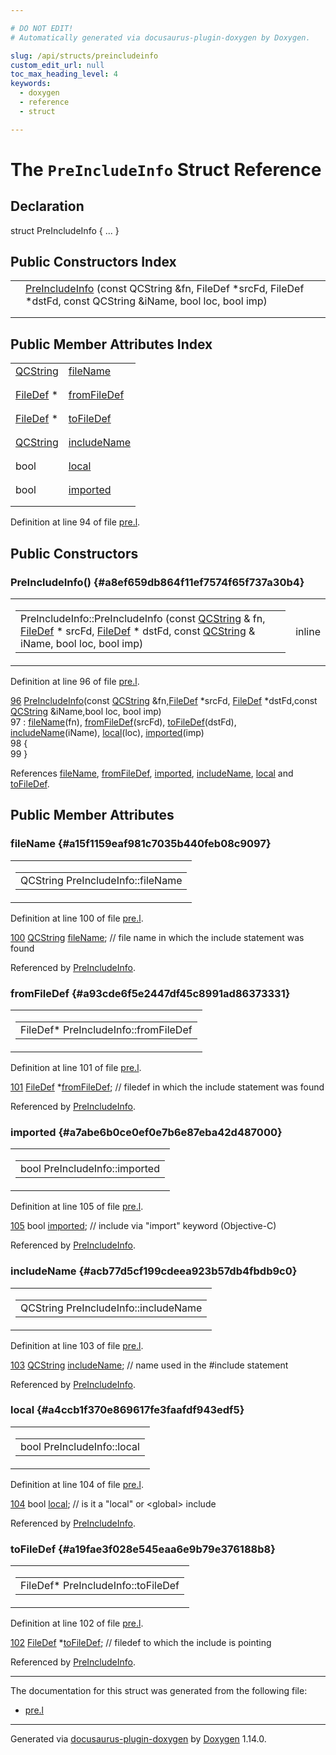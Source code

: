```yaml
---

# DO NOT EDIT!
# Automatically generated via docusaurus-plugin-doxygen by Doxygen.

slug: /api/structs/preincludeinfo
custom_edit_url: null
toc_max_heading_level: 4
keywords:
  - doxygen
  - reference
  - struct

---
```


<div class="doxyPage">

# The `PreIncludeInfo` Struct Reference



## Declaration

<div class="doxyDeclaration">
struct PreIncludeInfo { ... }
</div>

## Public Constructors Index

<table class="doxyMembersIndex">

<tr class="doxyMemberIndexItem">
<td class="doxyMemberIndexItemType" align="left" valign="top"></td>
<td class="doxyMemberIndexItemName" align="left" valign="top"><a href="#a8ef659db864f11ef7574f65f737a30b4">PreIncludeInfo</a> (const QCString &amp;fn, FileDef *srcFd, FileDef *dstFd, const QCString &amp;iName, bool loc, bool imp)</td>
</tr>
<tr class="doxyMemberIndexDescription">
<td class="doxyMemberIndexDescriptionLeft"></td>
<td class="doxyMemberIndexDescriptionRight">
</td>
</tr>
<tr class="doxyMemberIndexSeparator">
<td class="doxyMemberIndexSeparator" colspan="2"></td>
</tr>

</table>

## Public Member Attributes Index

<table class="doxyMembersIndex">

<tr class="doxyMemberIndexItem">
<td class="doxyMemberIndexItemType" align="left" valign="top"><a href="/web-doxygen/docs/api/classes/qcstring">QCString</a></td>
<td class="doxyMemberIndexItemName" align="left" valign="top"><a href="#a15f1159eaf981c7035b440feb08c9097">fileName</a></td>
</tr>
<tr class="doxyMemberIndexDescription">
<td class="doxyMemberIndexDescriptionLeft"></td>
<td class="doxyMemberIndexDescriptionRight">
</td>
</tr>
<tr class="doxyMemberIndexSeparator">
<td class="doxyMemberIndexSeparator" colspan="2"></td>
</tr>

<tr class="doxyMemberIndexItem">
<td class="doxyMemberIndexItemType" align="left" valign="top"><a href="/web-doxygen/docs/api/classes/filedef">FileDef</a> *</td>
<td class="doxyMemberIndexItemName" align="left" valign="top"><a href="#a93cde6f5e2447df45c8991ad86373331">fromFileDef</a></td>
</tr>
<tr class="doxyMemberIndexDescription">
<td class="doxyMemberIndexDescriptionLeft"></td>
<td class="doxyMemberIndexDescriptionRight">
</td>
</tr>
<tr class="doxyMemberIndexSeparator">
<td class="doxyMemberIndexSeparator" colspan="2"></td>
</tr>

<tr class="doxyMemberIndexItem">
<td class="doxyMemberIndexItemType" align="left" valign="top"><a href="/web-doxygen/docs/api/classes/filedef">FileDef</a> *</td>
<td class="doxyMemberIndexItemName" align="left" valign="top"><a href="#a19fae3f028e545eaa6e9b79e376188b8">toFileDef</a></td>
</tr>
<tr class="doxyMemberIndexDescription">
<td class="doxyMemberIndexDescriptionLeft"></td>
<td class="doxyMemberIndexDescriptionRight">
</td>
</tr>
<tr class="doxyMemberIndexSeparator">
<td class="doxyMemberIndexSeparator" colspan="2"></td>
</tr>

<tr class="doxyMemberIndexItem">
<td class="doxyMemberIndexItemType" align="left" valign="top"><a href="/web-doxygen/docs/api/classes/qcstring">QCString</a></td>
<td class="doxyMemberIndexItemName" align="left" valign="top"><a href="#acb77d5cf199cdeea923b57db4fbdb9c0">includeName</a></td>
</tr>
<tr class="doxyMemberIndexDescription">
<td class="doxyMemberIndexDescriptionLeft"></td>
<td class="doxyMemberIndexDescriptionRight">
</td>
</tr>
<tr class="doxyMemberIndexSeparator">
<td class="doxyMemberIndexSeparator" colspan="2"></td>
</tr>

<tr class="doxyMemberIndexItem">
<td class="doxyMemberIndexItemType" align="left" valign="top">bool</td>
<td class="doxyMemberIndexItemName" align="left" valign="top"><a href="#a4ccb1f370e869617fe3faafdf943edf5">local</a></td>
</tr>
<tr class="doxyMemberIndexDescription">
<td class="doxyMemberIndexDescriptionLeft"></td>
<td class="doxyMemberIndexDescriptionRight">
</td>
</tr>
<tr class="doxyMemberIndexSeparator">
<td class="doxyMemberIndexSeparator" colspan="2"></td>
</tr>

<tr class="doxyMemberIndexItem">
<td class="doxyMemberIndexItemType" align="left" valign="top">bool</td>
<td class="doxyMemberIndexItemName" align="left" valign="top"><a href="#a7abe6b0ce0ef0e7b6e87eba42d487000">imported</a></td>
</tr>
<tr class="doxyMemberIndexDescription">
<td class="doxyMemberIndexDescriptionLeft"></td>
<td class="doxyMemberIndexDescriptionRight">
</td>
</tr>
<tr class="doxyMemberIndexSeparator">
<td class="doxyMemberIndexSeparator" colspan="2"></td>
</tr>

</table>


<p>Definition at line 94 of file <a href="/web-doxygen/docs/api/files/src/pre-l">pre.l</a>.</p>


<div class="doxySectionDef">

## Public Constructors

### PreIncludeInfo() {#a8ef659db864f11ef7574f65f737a30b4}

<div class="doxyMemberItem">
<div class="doxyMemberProto">
<table class="doxyMemberLabels">
<tr class="doxyMemberLabels">
<td class="doxyMemberLabelsLeft">
<table class="doxyMemberName">
<tr>
<td class="doxyMemberName">PreIncludeInfo::PreIncludeInfo (const <a href="/web-doxygen/docs/api/classes/qcstring">QCString</a> &amp; fn, <a href="/web-doxygen/docs/api/classes/filedef">FileDef</a> * srcFd, <a href="/web-doxygen/docs/api/classes/filedef">FileDef</a> * dstFd, const <a href="/web-doxygen/docs/api/classes/qcstring">QCString</a> &amp; iName, bool loc, bool imp)</td>
</tr>
</table>
</td>
<td class="doxyMemberLabelsRight">
<span class="doxyMemberLabels">
<span class="doxyMemberLabel inline">inline</span>
</span>
</td>
</tr>
</table>
</div>
<div class="doxyMemberDoc">



<p>Definition at line 96 of file <a href="/web-doxygen/docs/api/files/src/pre-l">pre.l</a>.</p>


<div class="doxyProgramListing">

<div class="doxyCodeLine"><span class="doxyLineNumber"><a href="#a8ef659db864f11ef7574f65f737a30b4">96</a></span><span class="doxyLineContent"><span class="doxyHighlight">  <a href="#a8ef659db864f11ef7574f65f737a30b4">PreIncludeInfo</a>(</span><span class="doxyHighlightKeyword">const</span><span class="doxyHighlight"> <a href="/web-doxygen/docs/api/classes/qcstring">QCString</a> &amp;fn,<a href="/web-doxygen/docs/api/classes/filedef">FileDef</a> *srcFd, <a href="/web-doxygen/docs/api/classes/filedef">FileDef</a> *dstFd,</span><span class="doxyHighlightKeyword">const</span><span class="doxyHighlight"> <a href="/web-doxygen/docs/api/classes/qcstring">QCString</a> &amp;iName,</span><span class="doxyHighlightKeywordType">bool</span><span class="doxyHighlight"> loc, </span><span class="doxyHighlightKeywordType">bool</span><span class="doxyHighlight"> imp)</span></span></div>
<div class="doxyCodeLine"><span class="doxyLineNumber">97</span><span class="doxyLineContent"><span class="doxyHighlight">    : <a href="#a15f1159eaf981c7035b440feb08c9097">fileName</a>(fn), <a href="#a93cde6f5e2447df45c8991ad86373331">fromFileDef</a>(srcFd), <a href="#a19fae3f028e545eaa6e9b79e376188b8">toFileDef</a>(dstFd), <a href="#acb77d5cf199cdeea923b57db4fbdb9c0">includeName</a>(iName), <a href="#a4ccb1f370e869617fe3faafdf943edf5">local</a>(loc), <a href="#a7abe6b0ce0ef0e7b6e87eba42d487000">imported</a>(imp)</span></span></div>
<div class="doxyCodeLine"><span class="doxyLineNumber">98</span><span class="doxyLineContent"><span class="doxyHighlight">  {</span></span></div>
<div class="doxyCodeLine"><span class="doxyLineNumber">99</span><span class="doxyLineContent"><span class="doxyHighlight">  }</span></span></div>

</div>


<p>References <a href="#a15f1159eaf981c7035b440feb08c9097">fileName</a>, <a href="#a93cde6f5e2447df45c8991ad86373331">fromFileDef</a>, <a href="#a7abe6b0ce0ef0e7b6e87eba42d487000">imported</a>, <a href="#acb77d5cf199cdeea923b57db4fbdb9c0">includeName</a>, <a href="#a4ccb1f370e869617fe3faafdf943edf5">local</a> and <a href="#a19fae3f028e545eaa6e9b79e376188b8">toFileDef</a>.</p>

</div>
</div>

</div>

<div class="doxySectionDef">

## Public Member Attributes

### fileName {#a15f1159eaf981c7035b440feb08c9097}

<div class="doxyMemberItem">
<div class="doxyMemberProto">
<table class="doxyMemberLabels">
<tr class="doxyMemberLabels">
<td class="doxyMemberLabelsLeft">
<table class="doxyMemberName">
<tr>
<td class="doxyMemberName">QCString PreIncludeInfo::fileName</td>
</tr>
</table>
</td>
</tr>
</table>
</div>
<div class="doxyMemberDoc">



<p>Definition at line 100 of file <a href="/web-doxygen/docs/api/files/src/pre-l">pre.l</a>.</p>


<div class="doxyProgramListing">

<div class="doxyCodeLine"><span class="doxyLineNumber"><a href="#a15f1159eaf981c7035b440feb08c9097">100</a></span><span class="doxyLineContent"><span class="doxyHighlight">  <a href="/web-doxygen/docs/api/classes/qcstring">QCString</a> <a href="#a15f1159eaf981c7035b440feb08c9097">fileName</a>;    </span><span class="doxyHighlightComment">// file name in which the include statement was found</span></span></div>

</div>


<p>Referenced by <a href="#a8ef659db864f11ef7574f65f737a30b4">PreIncludeInfo</a>.</p>

</div>
</div>

### fromFileDef {#a93cde6f5e2447df45c8991ad86373331}

<div class="doxyMemberItem">
<div class="doxyMemberProto">
<table class="doxyMemberLabels">
<tr class="doxyMemberLabels">
<td class="doxyMemberLabelsLeft">
<table class="doxyMemberName">
<tr>
<td class="doxyMemberName">FileDef* PreIncludeInfo::fromFileDef</td>
</tr>
</table>
</td>
</tr>
</table>
</div>
<div class="doxyMemberDoc">



<p>Definition at line 101 of file <a href="/web-doxygen/docs/api/files/src/pre-l">pre.l</a>.</p>


<div class="doxyProgramListing">

<div class="doxyCodeLine"><span class="doxyLineNumber"><a href="#a93cde6f5e2447df45c8991ad86373331">101</a></span><span class="doxyLineContent"><span class="doxyHighlight">  <a href="/web-doxygen/docs/api/classes/filedef">FileDef</a> *<a href="#a93cde6f5e2447df45c8991ad86373331">fromFileDef</a>; </span><span class="doxyHighlightComment">// filedef in which the include statement was found</span></span></div>

</div>


<p>Referenced by <a href="#a8ef659db864f11ef7574f65f737a30b4">PreIncludeInfo</a>.</p>

</div>
</div>

### imported {#a7abe6b0ce0ef0e7b6e87eba42d487000}

<div class="doxyMemberItem">
<div class="doxyMemberProto">
<table class="doxyMemberLabels">
<tr class="doxyMemberLabels">
<td class="doxyMemberLabelsLeft">
<table class="doxyMemberName">
<tr>
<td class="doxyMemberName">bool PreIncludeInfo::imported</td>
</tr>
</table>
</td>
</tr>
</table>
</div>
<div class="doxyMemberDoc">



<p>Definition at line 105 of file <a href="/web-doxygen/docs/api/files/src/pre-l">pre.l</a>.</p>


<div class="doxyProgramListing">

<div class="doxyCodeLine"><span class="doxyLineNumber"><a href="#a7abe6b0ce0ef0e7b6e87eba42d487000">105</a></span><span class="doxyLineContent"><span class="doxyHighlight">  </span><span class="doxyHighlightKeywordType">bool</span><span class="doxyHighlight"> <a href="#a7abe6b0ce0ef0e7b6e87eba42d487000">imported</a>;        </span><span class="doxyHighlightComment">// include via "import" keyword (Objective-C)</span></span></div>

</div>


<p>Referenced by <a href="#a8ef659db864f11ef7574f65f737a30b4">PreIncludeInfo</a>.</p>

</div>
</div>

### includeName {#acb77d5cf199cdeea923b57db4fbdb9c0}

<div class="doxyMemberItem">
<div class="doxyMemberProto">
<table class="doxyMemberLabels">
<tr class="doxyMemberLabels">
<td class="doxyMemberLabelsLeft">
<table class="doxyMemberName">
<tr>
<td class="doxyMemberName">QCString PreIncludeInfo::includeName</td>
</tr>
</table>
</td>
</tr>
</table>
</div>
<div class="doxyMemberDoc">



<p>Definition at line 103 of file <a href="/web-doxygen/docs/api/files/src/pre-l">pre.l</a>.</p>


<div class="doxyProgramListing">

<div class="doxyCodeLine"><span class="doxyLineNumber"><a href="#acb77d5cf199cdeea923b57db4fbdb9c0">103</a></span><span class="doxyLineContent"><span class="doxyHighlight">  <a href="/web-doxygen/docs/api/classes/qcstring">QCString</a> <a href="#acb77d5cf199cdeea923b57db4fbdb9c0">includeName</a>; </span><span class="doxyHighlightComment">// name used in the #include statement</span></span></div>

</div>


<p>Referenced by <a href="#a8ef659db864f11ef7574f65f737a30b4">PreIncludeInfo</a>.</p>

</div>
</div>

### local {#a4ccb1f370e869617fe3faafdf943edf5}

<div class="doxyMemberItem">
<div class="doxyMemberProto">
<table class="doxyMemberLabels">
<tr class="doxyMemberLabels">
<td class="doxyMemberLabelsLeft">
<table class="doxyMemberName">
<tr>
<td class="doxyMemberName">bool PreIncludeInfo::local</td>
</tr>
</table>
</td>
</tr>
</table>
</div>
<div class="doxyMemberDoc">



<p>Definition at line 104 of file <a href="/web-doxygen/docs/api/files/src/pre-l">pre.l</a>.</p>


<div class="doxyProgramListing">

<div class="doxyCodeLine"><span class="doxyLineNumber"><a href="#a4ccb1f370e869617fe3faafdf943edf5">104</a></span><span class="doxyLineContent"><span class="doxyHighlight">  </span><span class="doxyHighlightKeywordType">bool</span><span class="doxyHighlight"> <a href="#a4ccb1f370e869617fe3faafdf943edf5">local</a>;           </span><span class="doxyHighlightComment">// is it a "local" or &lt;global&gt; include</span></span></div>

</div>


<p>Referenced by <a href="#a8ef659db864f11ef7574f65f737a30b4">PreIncludeInfo</a>.</p>

</div>
</div>

### toFileDef {#a19fae3f028e545eaa6e9b79e376188b8}

<div class="doxyMemberItem">
<div class="doxyMemberProto">
<table class="doxyMemberLabels">
<tr class="doxyMemberLabels">
<td class="doxyMemberLabelsLeft">
<table class="doxyMemberName">
<tr>
<td class="doxyMemberName">FileDef* PreIncludeInfo::toFileDef</td>
</tr>
</table>
</td>
</tr>
</table>
</div>
<div class="doxyMemberDoc">



<p>Definition at line 102 of file <a href="/web-doxygen/docs/api/files/src/pre-l">pre.l</a>.</p>


<div class="doxyProgramListing">

<div class="doxyCodeLine"><span class="doxyLineNumber"><a href="#a19fae3f028e545eaa6e9b79e376188b8">102</a></span><span class="doxyLineContent"><span class="doxyHighlight">  <a href="/web-doxygen/docs/api/classes/filedef">FileDef</a> *<a href="#a19fae3f028e545eaa6e9b79e376188b8">toFileDef</a>;   </span><span class="doxyHighlightComment">// filedef to which the include is pointing</span></span></div>

</div>


<p>Referenced by <a href="#a8ef659db864f11ef7574f65f737a30b4">PreIncludeInfo</a>.</p>

</div>
</div>

</div>

<hr/>

The documentation for this struct was generated from the following file:

<ul>
<li><a href="/web-doxygen/docs/api/files/src/pre-l">pre.l</a></li>
</ul>

<hr/>

<p class="doxyGeneratedBy">Generated via <a href="https://github.com/xpack/docusaurus-plugin-doxygen">docusaurus-plugin-doxygen</a> by <a href="https://www.doxygen.nl">Doxygen</a> 1.14.0.</p>

</div>
